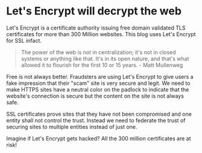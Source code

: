 # Let's Encrypt will decrypt the web

Let's Encrypt is a certificate authority issuing free domain validated TLS certificates for more than 300 Million websites. This blog uses Let's Encrypt for SSL infact.

> The power of the web is not in centralization; it's not in closed systems or anything like that. It's in its open nature, and that's what allowed it to flourish for the first 10 or 15 years. - Matt Mullenweg

Free is not always better. Fraudsters are using Let's Encrypt to give users a fake impression that their "scam" site is very secure and legit. We need to make HTTPS sites have a neutral color on the padlock to indicate that the website's connection is secure but the content on the site is not always safe. 

SSL certificates prove sites that they have not been compromised and one entity shall not control the trust. Instead we need to federate the trust of securing sites to multiple entities instead of just one. 

Imagine if Let's Encrypt gets hacked? All the 300 million certificates are at risk!
